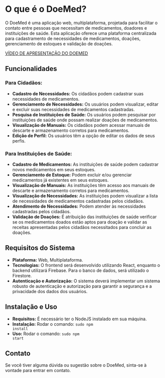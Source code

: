 # O que é o DoeMed?

O DoeMed é uma aplicação web, multiplataforma, projetada para facilitar o contato entre pessoas que necessitam de medicamentos, doadores e instituições de saúde. Esta aplicação oferece uma plataforma centralizada para cadastramento de necessidades de medicamentos, doações, gerenciamento de estoques e validação de doações.

[VÍDEO DE APRESENTAÇÃO DO DOEMED](https://drive.google.com/file/d/1UpCoQfzHHi6DQk3MseMrc5xGEpxIzkLm/view?usp=sharing)

## Funcionalidades

### Para Cidadãos:
- **Cadastro de Necessidades:** Os cidadãos podem cadastrar suas necessidades de medicamentos.
- **Gerenciamento de Necessidades:** Os usuários podem visualizar, editar e excluir suas necessidades de medicamentos cadastradas.
- **Pesquisa de Instituições de Saúde:** Os usuários podem pesquisar por instituições de saúde onde possam realizar doações de medicamentos.
- **Visualização de Manuais:** Os cidadãos podem acessar manuais de descarte e armazenamento corretos para medicamentos.
- **Edição de Perfil:** Os usuários têm a opção de editar os dados de seus perfis.

### Para Instituições de Saúde:
- **Cadastro de Medicamentos:** As instituições de saúde podem cadastrar novos medicamentos em seus estoques.
- **Gerenciamento de Estoque:** Podem excluir e/ou gerenciar medicamentos já existentes em seus estoques.
- **Visualização de Manuais:** As instituições têm acesso aos manuais de descarte e armazenamento corretos para medicamentos.
- **Visualização de Necessidades:** As instituições podem visualizar a lista de necessidades de medicamentos cadastradas pelos cidadãos.
- **Atendimento de Necessidades:** Podem atender às necessidades cadastradas pelos cidadãos.
- **Validação de Doações:** É atribuição das instituições de saúde verificar se os medicamentos doados estão aptos para doação e validar as receitas apresentadas pelos cidadãos necessitados para concluir as doações.

## Requisitos do Sistema

- **Plataforma:** Web, Multiplataforma.
- **Tecnologias:** O frontend será desenvolvido utilizando React, enquanto o backend utilizará Firebase. Para o banco de dados, será utilizado o Firestore.
- **Autenticação e Autorização:** O sistema deverá implementar um sistema robusto de autenticação e autorização para garantir a segurança e a privacidade dos dados dos usuários.

## Instalação e Uso

- **Requisitos:** É necessário ter o NodeJS instalado em sua máquina.
- **Instalação:** Rodar o comando: <code>sudo npm install</code><br>
- **Uso:** Rodar o comando: <code>sudo npm start</code><br>

## Contato

Se você tiver alguma dúvida ou sugestão sobre o DoeMed, sinta-se à vontade para entrar em contato.
